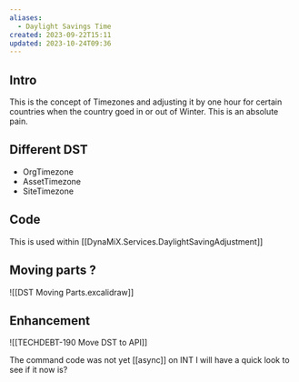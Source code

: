```yaml
---
aliases:
  - Daylight Savings Time
created: 2023-09-22T15:11
updated: 2023-10-24T09:36
---
```

## Intro

This is the concept of Timezones and adjusting it by one hour for certain countries when the country goed in or out of Winter.
This is an absolute pain.

## Different DST

- OrgTimezone
- AssetTimezone
- SiteTimezone

## Code

This is used within  [[DynaMiX.Services.DaylightSavingAdjustment]]

## Moving parts ?

![[DST Moving Parts.excalidraw]]

## Enhancement

![[TECHDEBT-190 Move DST to API]]

The command code was not yet [[async]] on INT
I will have a quick look to see if it now is?
